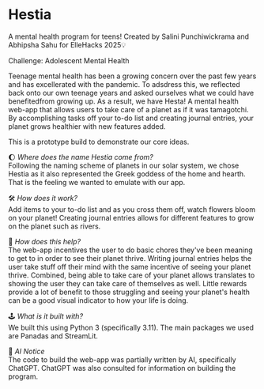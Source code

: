 # Hestia
A mental health program for teens! 
Created by Salini Punchiwickrama and Abhipsha Sahu for ElleHacks 2025💡

Challenge: Adolescent Mental Health 

Teenage mental health has been a growing concern over the past few years and has excellerated with the pandemic. To adsdress this, we reflected back onto our own teenage years and asked ourselves what we could have benefitedfrom growing up. As a result, we have Hesta! A mental health web-app that allows users to take care of a planet as if it was tamagotchi. By accomplishing tasks off your to-do list and creating journal entries, your planet grows healthier with new features added. 

This is a prototype build to demonstrate our core ideas. 

🌔 *Where does the name Hestia come from?*  
Following the naming scheme of planets in our solar system, we chose Hestia as it also represented the Greek goddess of the home and hearth. That is the feeling we wanted to emulate with our app. 

🛠 *How does it work?*  
Add items to your to-do list and as you cross them off, watch flowers bloom on your planet! Creating journal entries allows for different features to grow on the planet such as rivers. 

🧠 *How does this help?*  
The web-app incentives the user to do basic chores they've been meaning to get to in order to see their planet thrive. Writing journal entries helps the user take stuff off their mind with the same incentive of seeing your planet thrive. Combined, being able to take care of your planet allows translates to showing the user they can take care of themselves as well. Little rewards provide a lot of benefit to those struggling and seeing your planet's health can be a good visual indicator to how your life is doing.

🕹️ *What is it built with?*  
We built this using Python 3 (specifically 3.11). The main packages we used are Panadas and StreamLit. 

👾 *AI Notice*  
The code to build the web-app was partially written by AI, specifically ChatGPT. ChatGPT was also consulted for information on building the program.  
